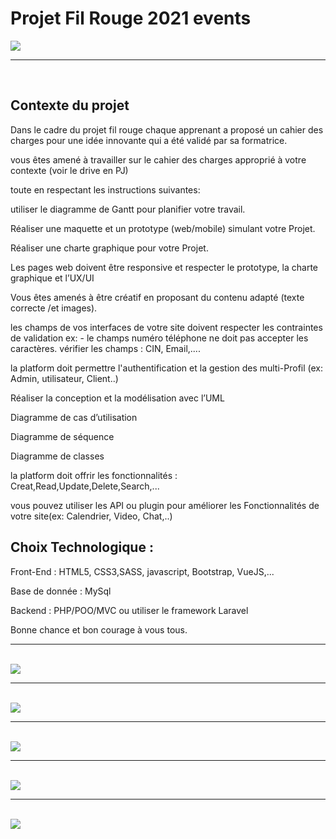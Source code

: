 <h1> Projet Fil Rouge 2021 events </h1>
<img src="/Screenshot/fil-rouge.png"/>
<br>
<hr>
<br>
<h2>Contexte du projet</h2>

Dans le cadre du projet fil rouge chaque apprenant a proposé un cahier des charges pour une idée innovante qui a été validé par sa formatrice.

vous êtes amené à travailler sur le cahier des charges approprié à votre contexte (voir le drive en PJ)

toute en respectant les instructions suivantes:

utiliser le diagramme de Gantt pour planifier votre travail.

Réaliser une maquette et un prototype (web/mobile) simulant votre Projet.

Réaliser une charte graphique pour votre Projet.

Les pages web doivent être responsive et respecter le prototype, la charte graphique et l’UX/UI

Vous êtes amenés à être créatif en proposant du contenu adapté (texte correcte /et images).

les champs de vos interfaces de votre site doivent respecter les contraintes de validation ex: - le champs numéro téléphone ne doit pas accepter les caractères. vérifier les champs : CIN, Email,....

la platform doit permettre l'authentification et la gestion des multi-Profil (ex: Admin, utilisateur, Client..)

Réaliser la conception et la modélisation avec l’UML

Diagramme de cas d’utilisation

Diagramme de séquence

Diagramme de classes

la platform doit offrir les fonctionnalités : Creat,Read,Update,Delete,Search,...

vous pouvez utiliser les API ou plugin pour améliorer les Fonctionnalités de votre site(ex: Calendrier, Video, Chat,..)

<h2>Choix Technologique : </h2>

Front-End : HTML5, CSS3,SASS, javascript, Bootstrap, VueJS,...

Base de donnée : MySql

Backend : PHP/POO/MVC ou utiliser le framework Laravel

Bonne chance et bon courage à vous tous.
<br>
<hr>
<br>
<img src="/Screenshot/Home.png"/>
<br>
<hr>
<br>
<img src="/Screenshot/Events_visiteur.png"/>
<br>
<hr>
<br>
<img src="/Screenshot/Events_visiteur.png"/>
<br>
<hr>
<br>
<img src="/Screenshot/Sing up.png"/>
<br>
<hr>
<br>
<img src="/Screenshot/Event.png"/>

